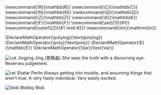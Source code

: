 \newcommand{\R}{\mathbb{R}}
\newcommand{\C}{\mathbb{C}}
\newcommand{\N}{\mathbb{N}}
\newcommand{\Q}{\mathbb{Q}}
\newcommand{\Z}{\mathbb{Z}}
\newcommand{\K}{\mathbb{K}}
\newcommand{\F}{\mathbb{F}}
\newcommand{\set}[1]{\{#1\}}
\newcommand{\setof}[2]{\{#1 \mid #2\}}
\newcommand{\im}{\mathrm{im}}

\DeclareMathOperator{\polylog}{\text{polylog}}
\DeclareMathOperator{\poly}{\text{poly}}
\DeclareMathOperator{\E}{\mathbb{E}}
\DeclareMathOperator{\Var}{\text{Var}}

![cat](../../images/cat.png)
Jingjing Jing (景睛晶)
She sees the truth with a discerning eye. 
Reserves judgement.

![rat](../../images/rat.png)
Shatar Perlin
Always getting into trouble, and assuming things that aren't
true. A very hasty individual. Very easily excited. 

![blob](../../images/blob.png)
Blobby Blob

